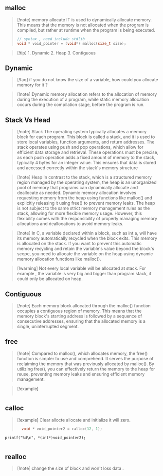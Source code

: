 
## malloc 

>[!note] memory allocate 
> IT is used to dynamically allocate memory. This means that the memory is not allocated when the program is compiled, but rather at runtime when the program is being executed.
>```c
>// syntax , need include stdlib
>void * void_pointer = (void*) malloc(size_t size);
>```

>[!tip] 1. Dynamic 
>2. Heap
>3. Contiguous


## Dynamic 

>[!faq] if you do not know the size of a variable, how could you allocate memory for it ? 

>[!note] Dynamic memory allocation refers to the allocation of memory during the execution of a program, while static memory allocation occurs during the compilation stage, before the program is run.



## Stack Vs Head 

>[!note] Stack 
>The operating system typically allocates a memory block for each program. This block is called a stack, and it is used to store local variables, function arguments, and return addresses. The stack operates using push and pop operations, which allow for efficient data storage and retrieval. These operations must be precise, as each push operation adds a fixed amount of memory to the stack, typically 4 bytes for an integer value. This ensures that data is stored and accessed correctly within the stack's memory structure



>[!note] Heap
>In contrast to the stack, which is a structured memory region managed by the operating system, the heap is an unorganized pool of memory that programs can dynamically allocate and deallocate as needed. Dynamic memory allocation involves requesting memory from the heap using functions like malloc() and explicitly releasing it using free() to prevent memory leaks. The heap is not subject to the same strict memory management rules as the stack, allowing for more flexible memory usage. However, this flexibility comes with the responsibility of properly managing memory allocations and deallocations to avoid memory leaks.




>[!note] In C, a variable declared within a block, such as int a, will have its memory automatically recycled when the block exits. This memory is allocated on the stack. If you want to prevent this automatic memory recycling and retain the variable's value beyond the block's scope, you need to allocate the variable on the heap using dynamic memory allocation functions like malloc().

>[!warning] Not every local variable will be allocated at stack. 
>For example , the variable is very big and bigger than program stack, it could only be allocated on heap. 

## Contiguous

>[!note] Each memory block allocated through the malloc() function occupies a contiguous region of memory. This means that the memory block's starting address is followed by a sequence of consecutive addresses, ensuring that the allocated memory is a single, uninterrupted segment.


## free

>[!note] Compared to malloc(), which allocates memory, the free() function is simpler to use and comprehend. 
>It serves the purpose of reclaiming the memory that was previously allocated by malloc(). By utilizing free(), you can effectively return the memory to the heap for reuse, preventing memory leaks and ensuring efficient memory management.

>[!example]
>```c
>```


## calloc 

>[!example] Clear allocte
>allocate and initialize it will zero. 
>```c
>   void * void_pointer2 = calloc(12, 1);
    printf("%d\n", *(int*)void_pointer2); 
>```


## realloc

>[!note] change the size of block and won't loss data . 




